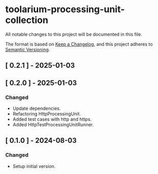 # toolarium-processing-unit-collection

All notable changes to this project will be documented in this file.

The format is based on [Keep a Changelog](https://keepachangelog.com/en/1.0.0/),
and this project adheres to [Semantic Versioning](https://semver.org/spec/v2.0.0.html).

## [ 0.2.1 ] - 2025-01-03

## [ 0.2.0 ] - 2025-01-03
### Changed
- Update dependencies.
- Refactoring HttpProcessingUnit.
- Added test cases with http and https.
- Added HttpTestProcessingUnitRunner.

## [ 0.1.0 ] - 2024-08-03
### Changed
- Setup initial version.

